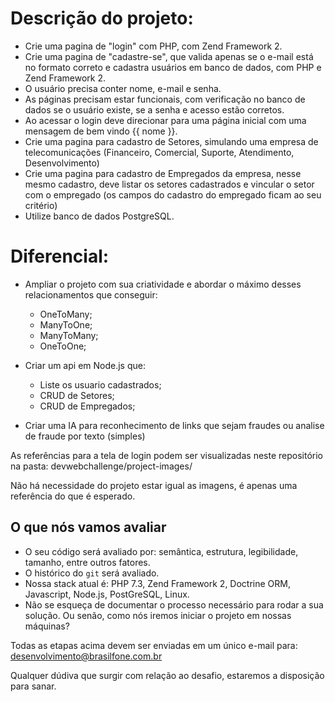 # Descrição do projeto:

- Crie uma pagina de "login" com PHP, com Zend Framework 2. 
- Crie uma pagina de "cadastre-se", que valida apenas se o e-mail está no formato correto e cadastra usuários em banco de dados, com PHP e Zend Framework 2. 
- O usuário precisa conter nome, e-mail e senha.
- As páginas precisam estar funcionais, com verificação no banco de dados se o usuário existe, se a senha e acesso estão corretos.
- Ao acessar o login deve direcionar para uma página inicial com uma mensagem de bem vindo {{ nome }}.
- Crie uma pagina para cadastro de Setores, simulando uma empresa de telecomunicações (Financeiro, Comercial, Suporte, Atendimento, Desenvolvimento)
- Crie uma pagina para cadastro de Empregados da empresa, nesse mesmo cadastro, deve listar os setores cadastrados e vincular o setor com o empregado (os campos do cadastro do empregado ficam ao seu critério)
- Utilize banco de dados PostgreSQL.

# Diferencial:

- Ampliar o projeto com sua criatividade e abordar o máximo desses relacionamentos que conseguir:
  - OneToMany;
  - ManyToOne;
  - ManyToMany;
  - OneToOne;

- Criar um api em Node.js que:
  - Liste os usuario cadastrados;
  - CRUD de Setores;
  - CRUD de Empregados;
 
- Criar uma IA para reconhecimento de links que sejam fraudes ou analise de fraude por texto (simples)


As referências para a tela de login podem ser visualizadas neste repositório na pasta: 
devwebchallenge/project-images/

Não há necessidade do projeto estar igual as imagens, é apenas uma referência do que é esperado. 


## O que nós vamos avaliar

- O seu código será avaliado por: semântica, estrutura, legibilidade, tamanho, entre outros fatores.
- O histórico do `git` será avaliado.
- Nossa stack atual é: PHP 7.3, Zend Framework 2, Doctrine ORM, Javascript, Node.js, PostGreSQL, Linux. 
- Não se esqueça de documentar o processo necessário para rodar a sua solução. Ou senão, como nós iremos iniciar o projeto em nossas máquinas?

Todas as etapas acima devem ser enviadas em um único e-mail para: desenvolvimento@brasilfone.com.br

Qualquer dúdiva que surgir com relação ao desafio, estaremos a disposição para sanar. 
